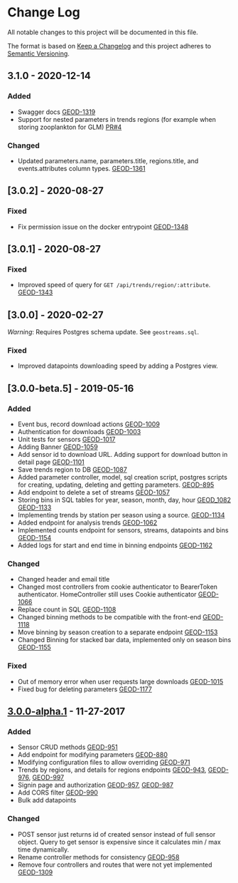 # Change Log
All notable changes to this project will be documented in this file.

The format is based on [Keep a Changelog](http://keepachangelog.com/)
and this project adheres to [Semantic Versioning](http://semver.org/).

## 3.1.0 - 2020-12-14

### Added
- Swagger docs [GEOD-1319](https://opensource.ncsa.illinois.edu/jira/browse/GEOD-1319)
- Support for nested parameters in trends regions (for example when storing zooplankton for GLM) 
  [PR#4](https://github.com/geostreams/geostreams/pull/4)

### Changed
- Updated parameters.name, parameters.title, regions.title, and events.attributes column types.
  [GEOD-1361](https://opensource.ncsa.illinois.edu/jira/browse/GEOD-1361)

## [3.0.2] - 2020-08-27

### Fixed
- Fix permission issue on the docker entrypoint
  [GEOD-1348](https://opensource.ncsa.illinois.edu/jira/browse/GEOD-1343)

## [3.0.1] - 2020-08-27

### Fixed
- Improved speed of query for `GET /api/trends/region/:attribute`.
  [GEOD-1343](https://opensource.ncsa.illinois.edu/jira/browse/GEOD-1343)
 
## [3.0.0] - 2020-02-27
*Warning*: Requires Postgres schema update. See `geostreams.sql`.

### Fixed
- Improved datapoints downloading speed by adding a Postgres view.
 
## [3.0.0-beta.5] - 2019-05-16
### Added
- Event bus, record download actions
  [GEOD-1009](https://opensource.ncsa.illinois.edu/jira/browse/GEOD-1009)
- Authentication for downloads
  [GEOD-1003](https://opensource.ncsa.illinois.edu/jira/browse/GEOD-1003)
- Unit tests for sensors
  [GEOD-1017](https://opensource.ncsa.illinois.edu/jira/browse/GEOD-1017)
- Adding Banner
  [GEOD-1059](https://opensource.ncsa.illinois.edu/jira/browse/GEOD-1059)  
- Add sensor id to download URL. Adding support for download button in detail page
  [GEOD-1101](https://opensource.ncsa.illinois.edu/jira/browse/GEOD-1101)
- Save trends region to DB 
  [GEOD-1087](https://opensource.ncsa.illinois.edu/jira/browse/GEOD-1087)  
- Added parameter controller, model, sql creation script, postgres scripts for creating, updating, deleting and getting parameters.
  [GEOD-895](https://opensource.ncsa.illinois.edu/jira/browse/GEOD-895)
- Add endpoint to delete a set of streams 
  [GEOD-1057](https://opensource.ncsa.illinois.edu/jira/browse/GEOD-1057)
- Storing bins in SQL tables for year, season, month, day, hour
  [GEOD_1082](https://opensource.ncsa.illinois.edu/jira/browse/GEOD-1082)
  [GEOD-1133](https://opensource.ncsa.illinois.edu/jira/browse/GEOD-1133)
- Implementing trends by station per season using a source. 
  [GEOD-1134](https://opensource.ncsa.illinois.edu/jira/browse/GEOD-1134)
- Added endpoint for analysis trends
  [GEOD-1062](https://opensource.ncsa.illinois.edu/jira/browse/GEOD-1062)
- Implemented counts endpoint for sensors, streams, datapoints and bins
  [GEOD-1154](https://opensource.ncsa.illinois.edu/jira/browse/GEOD-1154)
- Added logs for start and end time in binning endpoints
  [GEOD-1162](https://opensource.ncsa.illinois.edu/jira/browse/GEOD-1162)
  
### Changed
- Changed header and email title
- Changed most controllers from cookie authenticator to BearerToken authenticator. HomeController still uses Cookie authenticator
  [GEOD-1066](https://opensource.ncsa.illinois.edu/jira/browse/GEOD-1066)
- Replace count in SQL 
  [GEOD-1108](https://opensource.ncsa.illinois.edu/jira/browse/GEOD-1108)  
- Changed binning methods to be compatible with the front-end 
  [GEOD-1118](https://opensource.ncsa.illinois.edu/jira/browse/GEOD-1118)
- Move binning by season creation to a separate endpoint 
  [GEOD-1153](https://opensource.ncsa.illinois.edu/jira/browse/GEOD-1153)
- Changed Binning for stacked bar data, implemented only on season bins
  [GEOD-1155](https://opensource.ncsa.illinois.edu/jira/browse/GEOD-1155)
 
### Fixed 
- Out of memory error when user requests large downloads
  [GEOD-1015](https://opensource.ncsa.illinois.edu/jira/browse/GEOD-1015)
- Fixed bug for deleting parameters
  [GEOD-1177](https://opensource.ncsa.illinois.edu/jira/browse/GEOD-1177)

## [3.0.0-alpha.1] - 11-27-2017
### Added
- Sensor CRUD methods
  [GEOD-951](https://opensource.ncsa.illinois.edu/jira/browse/GEOD-951)
- Add endpoint for modifying parameters
  [GEOD-880](https://opensource.ncsa.illinois.edu/jira/browse/GEOD-880)
- Modifying configuration files to allow overriding
  [GEOD-971](https://opensource.ncsa.illinois.edu/jira/browse/GEOD-971)
- Trends by regions, and details for regions endpoints
  [GEOD-943](https://opensource.ncsa.illinois.edu/jira/browse/GEOD-943), 
  [GEOD-976](https://opensource.ncsa.illinois.edu/jira/browse/GEOD-976),
  [GEOD-997](https://opensource.ncsa.illinois.edu/jira/browse/GEOD-997)
- Signin page and authorization
  [GEOD-957](https://opensource.ncsa.illinois.edu/jira/browse/GEOD-957),
  [GEOD-987](https://opensource.ncsa.illinois.edu/jira/browse/GEOD-987)
- Add CORS filter
  [GEOD-990](https://opensource.ncsa.illinois.edu/jira/browse/GEOD-990)
- Bulk add datapoints 

### Changed
- POST sensor just returns id of created sensor instead of full sensor object. 
  Query to get sensor is expensive since it calculates min / max time dynamically.
- Rename controller methods for consistency
  [GEOD-958](https://opensource.ncsa.illinois.edu/jira/browse/GEOD-958)
- Remove four controllers and routes that were not yet implemented
  [GEOD-1309](https://opensource.ncsa.illinois.edu/jira/browse/GEOD-1309)
  
[3.0.0-alpha.1]: https://opensource.ncsa.illinois.edu/bitbucket/projects/GEOD/repos/geo-temporal-api-v2/browse
